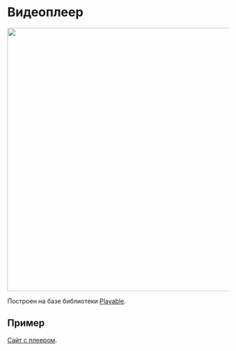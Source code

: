 # Видеоплеер

<img src="https://user-images.githubusercontent.com/16899464/211503493-913d7018-12d1-437a-b86e-4dcc10eb92f3.png" width="600">

Построен на базе библиотеки [Playable](https://wix.github.io/playable/).

## Пример
[Сайт с плеером](https://dmitry-zharinov.github.io/video-player-layout/).

